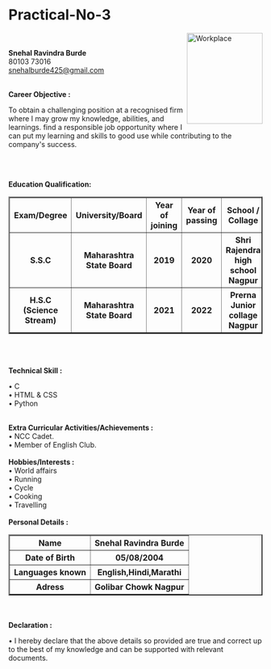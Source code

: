 # Practical-No-3

<html>
<head>
<title> Resume2023 </title>
</head>
<body>
<img  align="right" src="C:\Users\sneha\OneDrive\Desktop\snehal.jpg " alt="Workplace"  width="150" height="180" ><br>


 <b> Snehal Ravindra Burde </b> <br>
      80103 73016 <br>
      snehalburde425@gmail.com  <br><br>
 
<b>Career Objective :</b>
<p> To obtain a challenging position at a recognised firm where I may grow my knowledge, abilities, and learnings. find a responsible job opportunity where I can put my learning and skills to good use while contributing to the company's success. </p><br><br>

<b>Education Qualification:</b>
<table border="2" space="2" cellspacing="3" cellpadding="2">
<tr>
<th align="center"> Exam/Degree </th>
<th align="center"> University/Board </th>
<th align="center"> Year of joining </th>
<th align="center"> Year of passing </th>
<th align="center"> School / Collage </th>
<th align="center"> Percentage<br>(%) </th>
</tr>
<tr>
<th align="center">  S.S.C </th>
<th align="center"> Maharashtra State Board </th>
<th align="center">  2019 </th>
<th align="center"> 2020 </th>
<th align="center"> Shri Rajendra high school Nagpur </th>
<th align="center"> 72.80% </th>
</tr>
<tr>
<th align="center"> H.S.C<br>(Science Stream)</th>
<th align="center"> Maharashtra State Board </th>
<th align="center">  2021 </th>
<th align="center"> 2022 </th>
<th align="center"> Prerna Junior collage Nagpur </th>
<th align="center"> 77.80% </th>
</tr>
</table><br><br>

<b>Technical Skill :</b><br>

•	C  <br>
•	HTML & CSS <br>
•	Python    <br><br>


<b>Extra Curricular Activities/Achievements :</b><br>
•	NCC Cadet.<br>
•	Member of English Club.<br><br>
<b>Hobbies/Interests :</b><br>
•	World affairs<br>
•	Running<br>
•	Cycle<br>
•	Cooking <br>
•	Travelling<br><br>
<b>Personal Details :</b><br>
<table border="2" space="2" cellspacing="3" cellpadding="2">
<tr>
<th align="center"> <b>Name</b></th>
<th align="center"> Snehal Ravindra Burde </th>
</tr>
<tr>
<th align="center">  <b>Date of Birth </th>
<th align="center"> 05/08/2004 </th>
</tr>
<tr>
<th align="center"> <b>Languages known</b></th>
<th align="center"> English,Hindi,Marathi</th>
</tr>
<tr>
<th align="center"> <b>Adress</b></th>
<th align="center"> Golibar Chowk Nagpur </th>
</tr>
</table><br><br>
<b>Declaration : </b>
 <p>• I hereby declare that the above details so provided are true and correct up to the best of my knowledge and can be supported with relevant documents.</p>

</body>
</html>
